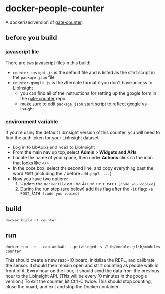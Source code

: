 # docker-people-counter

A dockerized version of [gate-counter](https://github.com/carylwyatt/gate-counter).

## before you build

### javascript file

There are two javascript files in this build:
  - `counter-insight.js` is the default file and is listed as the start script in the `package.json` file
  - `counter-google.js` is the alternate format if you don't have access to LibInsight
    - you can find all of the instructions for setting up the google form in the [gate-counter](https://github.com/carylwyatt/gate-counter) repo
    - make sure to edit `package.json` start script to reflect google vs insight

### environment variable

If you're using the default LibInsight version of this counter, you will need to find the auth token for your LibInsight dataset:
- Log in to LibApps and head to LibInsight
- From the main nav up top, select **Admin** > **Widgets and APIs**
- Locate the name of your space, then under **Actions** click on the icon that looks like `</>`
- In the code box, select the second line, and copy everything past the word `POST` (including the `/` before `add.php?.....`)
- Now you have two options:
  1. Update the `Dockerfile` on line 4: `ENV POST_PATH [code you copied]`
  2. During the run step (see below) add this flag after the `-it` flag: `-e POST_PATH [code you copied]` 

## build

`docker build -t counter .`

## run

`docker run -it --cap-add=ALL --privileged -v /lib/modules:/lib/modules counter`

This should create a new raspi-IO board, initialize the REPL, and calibrate the sensor. It should then remain open and start counting as people walk in front of it. Every hour on the hour, it should send the data from the previous hour to the LibInsight API. (This will be every 10 minutes in the google version.) To exit the counter, hit Ctrl-C twice. This should stop counting, close the board, and exit and stop the Docker container.  

